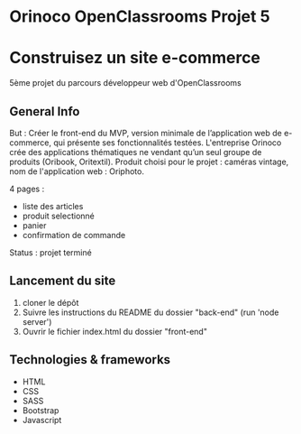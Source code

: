 # Orinoco OpenClassrooms Projet 5
# Construisez un site e-commerce
5ème projet du parcours développeur web d'OpenClassrooms

## General Info
But : Créer le front-end du MVP, version minimale de l’application web de e-commerce, qui présente ses fonctionnalités testées.
L'entreprise Orinoco crée des applications thématiques ne vendant qu’un seul groupe de produits (Oribook, Oritextil).
Produit choisi pour le projet : caméras vintage, nom de l'application web : Oriphoto.

4 pages :
- liste des articles
- produit selectionné
- panier
- confirmation de commande

Status : projet terminé

## Lancement du site
1. cloner le dépôt
2. Suivre les instructions du README du dossier "back-end" (run 'node server')
3. Ouvrir le fichier index.html du dossier "front-end"

## Technologies & frameworks
- HTML
- CSS
- SASS
- Bootstrap
- Javascript


